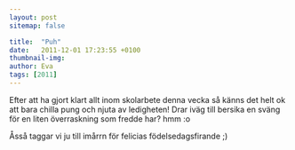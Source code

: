 ```yaml
---
layout: post
sitemap: false

title:  "Puh"
date:   2011-12-01 17:23:55 +0100
thumbnail-img: 
author: Eva
tags: [2011]
---
```


Efter att ha gjort klart allt inom skolarbete denna vecka så känns det helt ok att bara chilla pung och njuta av ledigheten! Drar iväg till bersika en sväng för en liten överraskning som fredde har? hmm :o 

Åsså taggar vi ju till imårrn för felicias födelsedagsfirande ;)

